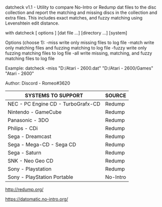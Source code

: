 datcheck v1.1 - Utility to compare No-Intro or Redump dat files to the disc collection
                and report the matching and missing discs in the collection and extra files.
                This includes exact matches, and fuzzy matching using Levenshtein edit distance.

with datcheck [ options ] [dat file ...] [directory ...] [system]

Options (choose 1):
  -miss    write only missing files to log file
  -match   write only matching files and fuzzing matching to log file
  -fuzzy   write only fuzzing matching files to log file
  -all     write missing, matching, and fuzzy matching files to log file

Example:
              datcheck -miss "D:/Atari - 2600.dat" "D:/Atari - 2600/Games" "Atari - 2600"

Author:
   Discord - Romeo#3620

 SYSTEMS TO SUPPORT | SOURCE 
 ------------------ | -------------- 
 NEC - PC Engine CD - TurboGrafx-CD | Redump
 Nintendo - GameCube | Redump
 Panasonic - 3DO | Redump
 Philips - CDi | Redump
 Sega - Dreamcast | Redump
 Sega - Mega-CD - Sega CD | Redump
 Sega - Saturn | Redump
 SNK - Neo Geo CD | Redump 
 Sony - Playstation | Redump            
 Sony - PlayStation Portable | No-Intro

http://redump.org/

https://datomatic.no-intro.org/
